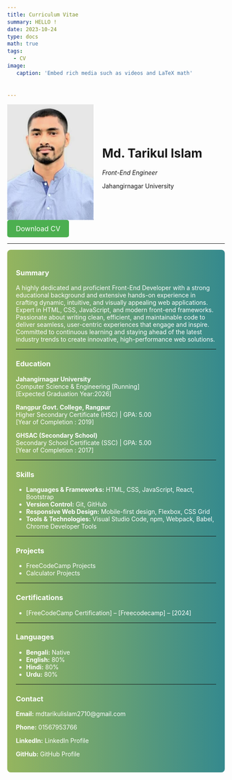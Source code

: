 ```yaml
---
title: Curriculum Vitae
summary: HELLO !
date: 2023-10-24
type: docs
math: true
tags:
  - CV
image:
   caption: 'Embed rich media such as videos and LaTeX math'


---
```


<div style="display: flex; align-items: center;">
  <img src="featured.jpg" alt="Md. Tarikul Islam" style="width: 200px; height: auto; margin-right: 20px;">
  <div>
    <h1>Md. Tarikul Islam</h1>
    <p><em>Front-End Engineer</em></p>
    <p>Jahangirnagar University</p>
  </div>
</div>
<a href="resume.pdf" style="display: inline-block; padding: 10px 20px; background-color: #4CAF50; color: white; text-align: center; text-decoration: none; border-radius: 5px; font-size: 16px;">Download CV</a>

---

<!-- # MD. Tarikul Islam  
*Front-End Engineer*  
Jahangirnagar University   -->
<!-- [Your Contact Information]  
[Your LinkedIn or Portfolio URL] -->

<div style="background: linear-gradient(to right, #95b55e, #1a7a7fe1); padding: 20px; border-radius: 8px; color: white;">

### **Summary**

A highly dedicated and proficient Front-End Developer with a strong educational background and extensive hands-on experience in crafting dynamic, intuitive, and visually appealing web applications. Expert in HTML, CSS, JavaScript, and modern front-end frameworks. Passionate about writing clean, efficient, and maintainable code to deliver seamless, user-centric experiences that engage and inspire. Committed to continuous learning and staying ahead of the latest industry trends to create innovative, high-performance web solutions.

---

### **Education**

**Jahangirnagar University**  
Computer Science & Engineering [Running]  
[Expected Graduation Year:2026]

**Rangpur Govt. College, Rangpur**  
Higher Secondary Certificate (HSC) | GPA: 5.00  
[Year of Completion : 2019]

**GHSAC (Secondary School)**  
Secondary School Certificate (SSC) | GPA: 5.00  
[Year of Completion : 2017]

---

### **Skills**

- **Languages & Frameworks:** HTML, CSS, JavaScript, React, Bootstrap
- **Version Control:** Git, GitHub
- **Responsive Web Design:** Mobile-first design, Flexbox, CSS Grid
- **Tools & Technologies:** Visual Studio Code, npm, Webpack, Babel, Chrome Developer Tools

---

### **Projects**
- FreeCodeCamp Projects 
- Calculator Projects

---

### **Certifications**

- [FreeCodeCamp Certification] – [Freecodecamp] – [2024]

---

### **Languages**

- **Bengali:** Native
- **English:** 80%
- **Hindi:** 80%
- **Urdu:** 80%
<!-- - **Bengali:** Native -->

---

### **Contact**

<p><strong>Email:</strong> <a href="mailto:mdtarikulislam2710@gmail.com" style="color: white; text-decoration: none;">mdtarikulislam2710@gmail.com </a></p>
  <p><strong>Phone:</strong> 01567953766</p>
  <p><strong>LinkedIn:</strong> <a href="https://www.linkedin.com/in/md-tarikul-islam-433492339/" style="color: white; text-decoration: none;">LinkedIn Profile</a></p>
  <p><strong>GitHub:</strong> <a href="https://github.com/tarikul396" style="color: white; text-decoration: none;">GitHub Profile</a></p>

</div>